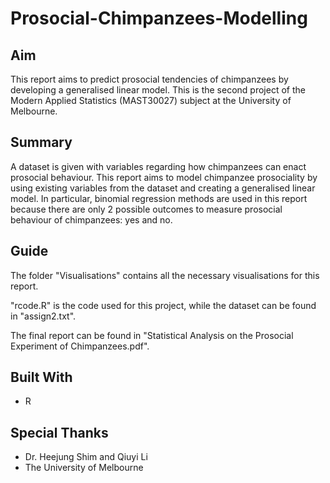 # Prosocial-Chimpanzees-Modelling
## Aim
This report aims to predict prosocial tendencies of chimpanzees by developing a generalised linear model. This is the second project of the Modern Applied Statistics (MAST30027) subject at the University of Melbourne.
## Summary
A dataset is given with variables regarding how chimpanzees can enact prosocial behaviour. This report aims to model chimpanzee prosociality by using existing variables from the dataset and creating a generalised linear model. In particular, binomial regression methods are used in this report because there are only 2 possible outcomes to measure prosocial behaviour of chimpanzees: yes and no.
## Guide 
The folder "Visualisations" contains all the necessary visualisations for this report.

"rcode.R" is the code used for this project, while the dataset can be found in "assign2.txt".

The final report can be found in "Statistical Analysis on the Prosocial Experiment of Chimpanzees.pdf".

## Built With
* R
## Special Thanks
* Dr. Heejung Shim and Qiuyi Li
* The University of Melbourne
